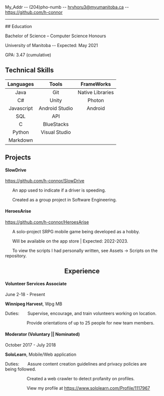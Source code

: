 My_Addr -- (204)pho-numb -- hryhoru3@myumanitoba.ca -- https://github.com/h-connor

<hr />
## Education

Bachelor of Science – Computer Science Honours 

University of Manitoba -- Expected: May 2021 

GPA: 3.47 (cumulative) 

## Technical Skills



| Languages        | Tools           | FrameWorks  |
| :-------------: |:-------------:| :-----:|
| Java      | Git | Native Libraries |
| C#     | Unity      |   Photon |
| Javascript | Android Studio      |    Android |
| SQL     | API      |   |
| C     | BlueStacks      |    |
| Python     | Visual Studio      |    |
| Markdown     |       |    |


## Projects

#### SlowDrive
https://github.com/h-connor/SlowDrive

&nbsp;&nbsp;&nbsp;&nbsp;&nbsp; 
An app used to indicate if a driver is speeding.

&nbsp;&nbsp;&nbsp;&nbsp;&nbsp; 
Created as a group project in Software Engineering.

#### HeroesArise

https://github.com/h-connor/HeroesArise

&nbsp;&nbsp;&nbsp;&nbsp;&nbsp; 
A solo-project SRPG mobile game being developed as a hobby.

&nbsp;&nbsp;&nbsp;&nbsp;&nbsp; 
Will be available on the app store | Expected: 2022-2023.

&nbsp;&nbsp;&nbsp;&nbsp;&nbsp; 
To view the scripts I had personally written, see Assets -> Scripts on the repository.

<center><h2>Experience</h2></center>

#### **Volunteer Services Associate** 
June 2-18 - Present

**Winnipeg Harvest**, Wpg MB

Duties: &nbsp;&nbsp;&nbsp;&nbsp;&nbsp; 
Supervise, encourage, and train volunteers working on location.

&nbsp;&nbsp;&nbsp;&nbsp;&nbsp; &nbsp;&nbsp;&nbsp;&nbsp;&nbsp; &nbsp;&nbsp;&nbsp;&nbsp;&nbsp; 
  Provide orientations of up to 25 people for new team members.

#### **Moderator (Voluntary || Nominated)** 
October 2017 - July 2018

**SoloLearn**, Mobile/Web application

Duties: &nbsp;&nbsp;&nbsp;&nbsp;&nbsp; 
Assure content creation guidelines and privacy policies are being followed.

&nbsp;&nbsp;&nbsp;&nbsp;&nbsp; &nbsp;&nbsp;&nbsp;&nbsp;&nbsp; &nbsp;&nbsp;&nbsp;&nbsp;&nbsp; 
 Created a web crawler to detect profanity on profiles.

&nbsp;&nbsp;&nbsp;&nbsp;&nbsp; &nbsp;&nbsp;&nbsp;&nbsp;&nbsp; &nbsp;&nbsp;&nbsp;&nbsp;&nbsp; 
 View my profile at https://www.sololearn.com/Profile/1117967
